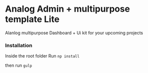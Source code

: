# Analog Admin + multipurpose template Lite
Alanlog multipurpose Dashboard + Ui kit for your upcoming projects

### Installation
Inside the root folder Run
`np install`

then run
`gulp`
